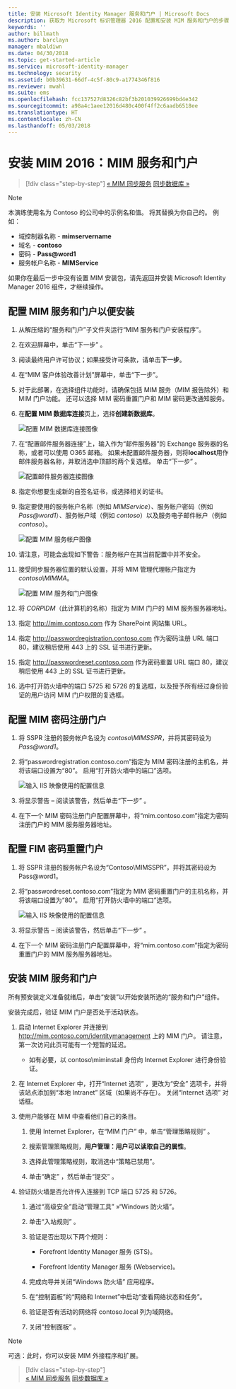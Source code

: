 ```yaml
---
title: 安装 Microsoft Identity Manager 服务和门户 | Microsoft Docs
description: 获取为 Microsoft 标识管理器 2016 配置和安装 MIM 服务和门户的步骤
keywords: ''
author: billmath
ms.author: barclayn
manager: mbaldiwn
ms.date: 04/30/2018
ms.topic: get-started-article
ms.service: microsoft-identity-manager
ms.technology: security
ms.assetid: b0b39631-66df-4c5f-80c9-a1774346f816
ms.reviewer: mwahl
ms.suite: ems
ms.openlocfilehash: fcc137527d8326c82bf3b201039926699bd4e342
ms.sourcegitcommit: a98a4c1aee12016d480c400f4ff2c6aadb6518ee
ms.translationtype: HT
ms.contentlocale: zh-CN
ms.lasthandoff: 05/03/2018
---
```

# <a name="install-mim-2016-mim-service-and-portal"></a>安装 MIM 2016：MIM 服务和门户

>[!div class="step-by-step"]
[« MIM 同步服务](install-mim-sync.md)
[同步数据库 »](install-mim-sync-ad-service.md)

> [!NOTE]
> 本演练使用名为 Contoso 的公司中的示例名和值。 将其替换为你自己的。 例如：
> - 域控制器名称 - **mimservername**
> - 域名 - **contoso**
> - 密码 - **Pass@word1**
> - 服务帐户名称 - **MIMService**

如果你在最后一步中没有设置 MIM 安装包，请先返回并安装 Microsoft Identity Manager 2016 组件，才继续操作。


## <a name="configure-mim-service-and-portal-for-installation"></a>配置 MIM 服务和门户以便安装

1. 从解压缩的“服务和门户”子文件夹运行“MIM 服务和门户安装程序”。

2. 在欢迎屏幕中，单击“下一步” 。

3. 阅读最终用户许可协议；如果接受许可条款，请单击**下一步**。

4. 在“MIM 客户体验改善计划”屏幕中，单击“下一步”。

5. 对于此部署，在选择组件功能时，请确保包括 MIM 服务（MIM 报告除外）和 MIM 门户功能。 还可以选择 MIM 密码重置门户和 MIM 密码更改通知服务。

6. 在**配置 MIM 数据库连接**页上，选择**创建新数据库**。

    ![配置 MIM 数据库连接图像](media/install-mim-service-portal/MIM_Install10.png)

7. 在“配置邮件服务器连接”上，输入作为“邮件服务器”的 Exchange 服务器的名称，或者可以使用 O365 邮箱。 如果未配置邮件服务器，则将**localhost**用作邮件服务器名称，并取消选中顶部的两个复选框。 单击“下一步” 。

    ![配置邮件服务器连接图像](media/install-mim-service-portal/MIM_Install11.png)

8. 指定你想要生成新的自签名证书，或选择相关的证书。

9. 指定要使用的服务帐户名称（例如 *MIMService*）、服务帐户密码（例如 *Pass@word1*）、服务帐户域（例如 *contoso*）以及服务电子邮件帐户（例如 *contoso*）。

    ![配置 MIM 服务帐户图像](media/install-mim-service-portal/MIM_Install12.png)

10. 请注意，可能会出现如下警告：服务帐户在其当前配置中并不安全。

11. 接受同步服务器位置的默认设置，并将 MIM 管理代理帐户指定为 *contoso\MIMMA*。

    ![配置 MIM 服务和门户图像](media/install-mim-service-portal/MIM_Install13.png)

12. 将 *CORPIDM*（此计算机的名称）指定为 MIM 门户的 MIM 服务服务器地址。

13. 指定 http://mim.contoso.com 作为 SharePoint 网站集 URL。

14. 指定 http://passwordregistration.contoso.com 作为密码注册 URL 端口 80，建议稍后使用 443 上的 SSL 证书进行更新。

15. 指定 http://passwordreset.contoso.com 作为密码重置 URL 端口 80，建议稍后使用 443 上的 SSL 证书进行更新。

16. 选中打开防火墙中的端口 5725 和 5726 的复选框，以及授予所有经过身份验证的用户访问 MIM 门户权限的复选框。

## <a name="configure-mim-password-registration-portal"></a>配置 MIM 密码注册门户

1.  将 SSPR 注册的服务帐户名设为 *contoso\MIMSSPR*，并将其密码设为 *Pass@word1*。

2.  将“passwordregistration.contoso.com”指定为 MIM 密码注册的主机名，并将该端口设置为“80”。 启用“打开防火墙中的端口”选项。

    ![输入 IIS 映像使用的配置信息](media/install-mim-service-portal/MIM_Install14.png)

3.  将显示警告 – 阅读该警告，然后单击“下一步” 。

4. 在下一个 MIM 密码注册门户配置屏幕中，将“mim.contoso.com”指定为密码注册门户的 MIM 服务服务器地址。

## <a name="configure-mim-password-reset-portal"></a>配置 FIM 密码重置门户

1.  将 SSPR 注册的服务帐户名设为“Contoso\MIMSSPR”，并将其密码设为 Pass@word1。

2.  将“passwordreset.contoso.com”指定为 MIM 密码重置门户的主机名称，并将该端口设置为“80”。 启用“打开防火墙中的端口”选项。

    ![输入 IIS 映像使用的配置信息](media/install-mim-service-portal/MIM_Install15.png)

3.  将显示警告 – 阅读该警告，然后单击“下一步” 。

4. 在下一个 MIM 密码注册门户配置屏幕中，将“mim.contoso.com”指定为密码重置门户的 MIM 服务服务器地址。

## <a name="install-mim-service-and-portal"></a>安装 MIM 服务和门户

所有预安装定义准备就绪后，单击“安装”以开始安装所选的“服务和门户”组件。

安装完成后，验证 MIM 门户是否处于活动状态。

1. 启动 Internet Explorer 并连接到 http://mim.contoso.com/identitymanagement 上的 MIM 门户。 请注意，第一次访问此页可能有一个短暂的延迟。

    - 如有必要，以 contoso\miminstall 身份向 Internet Explorer 进行身份验证。

2. 在 Internet Explorer 中，打开“Internet 选项” ，更改为“安全”  选项卡，并将该站点添加到“本地 Intranet”  区域（如果尚不存在）。  关闭“Internet 选项”  对话框。

3. 使用户能够在 MIM 中查看他们自己的条目。

    1.  使用 Internet Explorer，在“MIM 门户” 中，单击“管理策略规则” 。

    2.  搜索管理策略规则，**用户管理：用户可以读取自己的属性**。

    3.  选择此管理策略规则，取消选中“策略已禁用”。

    4.  单击“确定”  ，然后单击“提交” 。

4.  验证防火墙是否允许传入连接到 TCP 端口 5725 和 5726。

    1.  通过“高级安全”启动“管理工具” »“Windows 防火墙”。

    2.  单击“入站规则” 。

    3.  验证是否出现以下两个规则：

        -   Forefront Identity Manager 服务 (STS)。

        -   Forefront Identity Manager 服务 (Webservice)。

    4.  完成向导并关闭“Windows 防火墙”  应用程序。

    5.  在“控制面板”的“网络和 Internet”中启动“查看网络状态和任务”。

    6.  验证是否有活动的网络将 contoso.local 列为域网络。

    7.  关闭“控制面板” 。

> [!NOTE]
> 可选：此时，你可以安装 MIM 外接程序和扩展。

>[!div class="step-by-step"]  
[« MIM 同步服务](install-mim-sync.md)
[同步数据库 »](install-mim-sync-ad-service.md)
